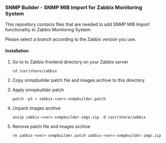 ### SNMP Builder - SNMP MIB Import for Zabbix Monitoring System

This repository contains files that are needed to add SNMP MIB Import functionality to Zabbix Monitoring System.

Please select a branch according to the Zabbix version you use.

#### Installation
1. Go to to Zabbix frontend directory on your Zabbix server

   ```shell
   cd /usr/share/zabbix
   ```
2. Copy snmpbuilder patch file and images archive to this directory
3. Apply snmpbuilder patch

   ```shell
   patch -p3 < zabbix-<ver>-snmpbuilder.patch
   ```
4. Unpack images archive

   ```shell
   unzip zabbix-<ver>-snmpbuilder-imgs.zip -d /usr/share/zabbix
   ```
5. Remove patch file and images archive

   ```shell
   rm zabbix-<ver>-snmpbuilder.patch zabbix-<ver>-snmpbuilder-imgs.zip
